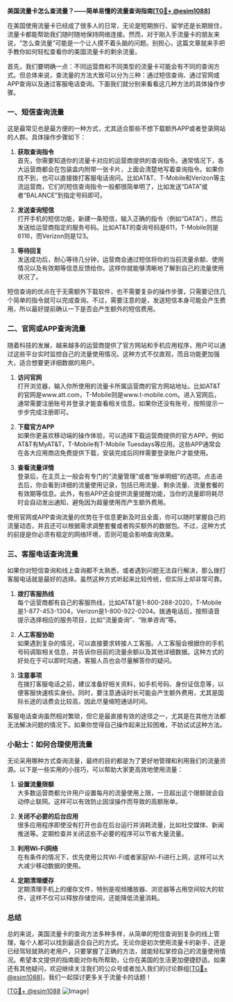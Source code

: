 **美国流量卡怎么查流量？——简单易懂的流量查询指南[[TG💪+ @esim1088](https://t.me/s/esim1088)]**

在美国使用流量卡已经成了很多人的日常，无论是短期旅行、留学还是长期居住，流量卡都能帮助我们随时随地保持网络连接。然而，对于刚入手流量卡的朋友来说，“怎么查流量”可能是一个让人摸不着头脑的问题。别担心，这篇文章就来手把手教你如何轻松查看你的美国流量卡的剩余流量。

首先，我们要明确一点：不同运营商和不同类型的流量卡可能会有不同的查询方式。但总体来说，查流量的方法大致可以分为三种：通过短信查询、通过官网或APP查询以及通过客服电话查询。下面我们就分别来看看这几种方法的具体操作步骤。

### 一、短信查询流量

这是最常见也是最方便的一种方式，尤其适合那些不想下载额外APP或者登录网站的人群。具体操作步骤如下：

1. **获取查询指令**  
   首先，你需要知道你的流量卡对应的运营商提供的查询指令。通常情况下，各大运营商都会在包装盒内附带一张卡片，上面会清楚地写着查询指令。如果你找不到，也可以直接拨打客服电话询问。比如AT&T、T-Mobile和Verizon等主流运营商，它们的短信查询指令一般都很简单明了，比如发送“DATA”或者“BALANCE”到指定号码即可。

2. **发送查询短信**  
   打开手机的短信功能，新建一条短信，输入正确的指令（例如“DATA”），然后发送给运营商指定的服务号码。比如AT&T的查询号码是611，T-Mobile则是6116，而Verizon则是123。

3. **等待回复**  
   发送成功后，耐心等待几分钟，运营商会通过短信将你的当前流量余额、使用情况以及有效期等信息反馈给你。这样你就能够清晰地了解到自己的流量使用状况了。

短信查询的优点在于无需额外下载软件，也不需要复杂的操作步骤，只需要记住几个简单的指令就可以完成查询。不过，需要注意的是，发送短信本身可能会产生费用，所以最好提前确认一下是否会产生额外的短信费用。

### 二、官网或APP查询流量

随着科技的发展，越来越多的运营商提供了官方网站和手机应用程序，用户可以通过这些平台实时监控自己的流量使用情况。这种方式不仅直观，而且功能更加强大，适合想要更详细数据的用户。

1. **访问官网**  
   打开浏览器，输入你所使用的流量卡所属运营商的官方网站地址。比如AT&T的官网是www.att.com，T-Mobile则是www.t-mobile.com。进入官网后，通常需要注册账号并登录才能查看相关信息。如果你还没有账号，按照提示一步步完成注册即可。

2. **下载官方APP**  
   如果你更喜欢移动端的操作体验，可以选择下载运营商提供的官方APP。例如AT&T有MyAT&T，T-Mobile有T-Mobile Tuesdays等应用。这些APP通常会在各大应用商店免费提供下载，安装完成后同样需要登录账户才能使用。

3. **查看流量详情**  
   登录后，在主页上一般会有专门的“流量管理”或者“账单明细”的选项。点击进去后，你会看到详细的流量使用记录，包括已用流量、剩余流量、流量套餐的有效期等信息。此外，有些APP还会提供流量提醒功能，当你的流量即将耗尽时会自动发出通知，避免因为超量使用而产生额外费用。

使用官网或APP查询流量的优势在于信息更新及时且全面，你可以随时掌握自己的流量动态，并且还可以根据需求调整套餐或者购买额外的数据包。不过，这种方式的前提是你必须有稳定的网络环境，否则可能会影响查询效果。

### 三、客服电话查询流量

如果你对短信查询和线上查询都不太熟悉，或者遇到问题无法自行解决，那么拨打客服电话就是最好的选择。虽然这种方式听起来比较传统，但实际上却非常可靠。

1. **拨打客服热线**  
   每个运营商都有自己的客服热线，比如AT&T是1-800-288-2020，T-Mobile是1-877-453-1304，Verizon是1-800-922-0204。拨通电话后，按照语音提示选择相应的服务项目，比如“流量查询”、“账单咨询”等。

2. **人工客服协助**  
   如果遇到复杂的情况，可以直接要求转接人工客服。人工客服会根据你的手机号码调取相关信息，并告诉你目前的流量余额以及其他详细数据。这种方式的好处在于可以即时沟通，客服人员也会尽量解答你的疑问。

3. **注意事项**  
   在拨打客服电话之前，建议准备好相关资料，如手机号码、身份证信息等，以便客服快速核实身份。同时，要注意通话时长可能会产生额外费用，尤其是国际长途的话费会比较高，因此尽量缩短通话时间。

客服电话查询虽然相对繁琐，但它是最直接有效的途径之一，尤其是在其他方法都无法解决问题的情况下。如果你觉得自己操作起来比较困难，不妨试试这种方法。

### 小贴士：如何合理使用流量

无论采用哪种方式查询流量，最终的目的都是为了更好地管理和利用我们的流量资源。以下是一些实用的小技巧，可以帮助大家更高效地使用流量：

1. **设置流量限额**  
   大多数运营商都允许用户设置每月的流量使用上限，一旦超出这个限额就会自动停止联网。这样可以有效防止因误操作而导致的高额账单。

2. **关闭不必要的后台应用**  
   很多应用程序即使没有打开也会在后台运行并消耗流量，比如社交媒体、新闻推送等。定期检查并关闭这些不必要的程序可以节省大量流量。

3. **利用Wi-Fi网络**  
   在有条件的情况下，优先使用公共Wi-Fi或者家庭Wi-Fi进行上网，这样可以大大减少移动数据的使用。

4. **定期清理缓存**  
   定期清理手机上的缓存文件，特别是视频播放器、浏览器等占用空间较大的软件，这样不仅可以释放存储空间，还能降低流量消耗。

### 总结

总的来说，美国流量卡的查询方法多种多样，从简单的短信查询到复杂的线上管理，每个人都可以找到最适合自己的方式。无论你是初次使用流量卡的新手，还是已经驾轻就熟的老用户，只要掌握了正确的方法，就能轻松掌控自己的流量使用情况。希望本文提供的指南能对你有所帮助，让你在美国的生活更加便捷舒适。如果还有其他疑问，欢迎继续关注我们的公众号或者加入我们的讨论群组[[TG💪+ @esim1088](https://t.me/s/esim1088)]，我们一起探讨更多关于流量卡的话题！

[[TG💪+ @esim1088](https://t.me/s/esim1088) ![Image](https://i.postimg.cc/4NQfJmqS/Snipaste-2025-05-13-00-14-12.png)]